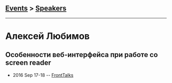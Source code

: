 ## [Events](../README.md) > [Speakers](../speakers.md)
---

# Алексей Любимов

## Особенности веб-интерфейса при работе со screen reader
- 2016 Sep 17-18 -- [FrontTalks](https://events.yandex.ru/lib/talks/3928/)    
